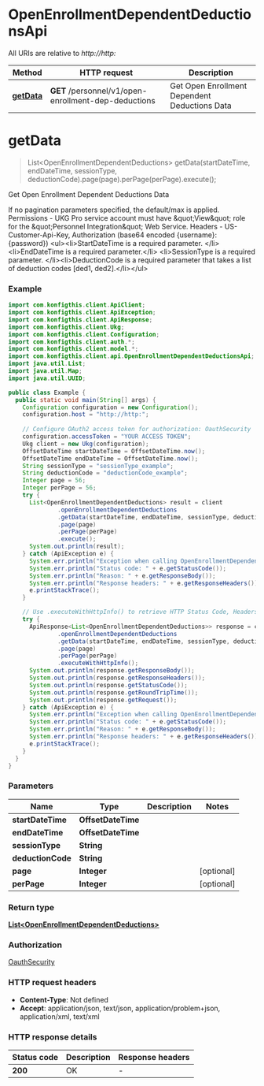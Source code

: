 # OpenEnrollmentDependentDeductionsApi

All URIs are relative to *http://http:*

| Method | HTTP request | Description |
|------------- | ------------- | -------------|
| [**getData**](OpenEnrollmentDependentDeductionsApi.md#getData) | **GET** /personnel/v1/open-enrollment-dep-deductions | Get Open Enrollment Dependent Deductions Data |


<a name="getData"></a>
# **getData**
> List&lt;OpenEnrollmentDependentDeductions&gt; getData(startDateTime, endDateTime, sessionType, deductionCode).page(page).perPage(perPage).execute();

Get Open Enrollment Dependent Deductions Data

If no pagination parameters specified, the default/max is applied. Permissions - UKG Pro service account must have \&quot;View\&quot; role for the \&quot;Personnel Integration\&quot; Web Service. Headers - US-Customer-Api-Key, Authorization (base64 encoded {username}:{password})  &lt;ul&gt;&lt;li&gt;StartDateTime is a required parameter. &lt;/li&gt;&lt;li&gt;EndDateTime is a required parameter.&lt;/li&gt;  &lt;li&gt;SessionType is a required parameter. &lt;/li&gt;&lt;li&gt;DeductionCode is a required parameter that takes a list of deduction codes [ded1, ded2].&lt;/li&gt;&lt;/ul&gt;

### Example
```java
import com.konfigthis.client.ApiClient;
import com.konfigthis.client.ApiException;
import com.konfigthis.client.ApiResponse;
import com.konfigthis.client.Ukg;
import com.konfigthis.client.Configuration;
import com.konfigthis.client.auth.*;
import com.konfigthis.client.model.*;
import com.konfigthis.client.api.OpenEnrollmentDependentDeductionsApi;
import java.util.List;
import java.util.Map;
import java.util.UUID;

public class Example {
  public static void main(String[] args) {
    Configuration configuration = new Configuration();
    configuration.host = "http://http:";
    
    // Configure OAuth2 access token for authorization: OauthSecurity
    configuration.accessToken = "YOUR ACCESS TOKEN";
    Ukg client = new Ukg(configuration);
    OffsetDateTime startDateTime = OffsetDateTime.now();
    OffsetDateTime endDateTime = OffsetDateTime.now();
    String sessionType = "sessionType_example";
    String deductionCode = "deductionCode_example";
    Integer page = 56;
    Integer perPage = 56;
    try {
      List<OpenEnrollmentDependentDeductions> result = client
              .openEnrollmentDependentDeductions
              .getData(startDateTime, endDateTime, sessionType, deductionCode)
              .page(page)
              .perPage(perPage)
              .execute();
      System.out.println(result);
    } catch (ApiException e) {
      System.err.println("Exception when calling OpenEnrollmentDependentDeductionsApi#getData");
      System.err.println("Status code: " + e.getStatusCode());
      System.err.println("Reason: " + e.getResponseBody());
      System.err.println("Response headers: " + e.getResponseHeaders());
      e.printStackTrace();
    }

    // Use .executeWithHttpInfo() to retrieve HTTP Status Code, Headers and Request
    try {
      ApiResponse<List<OpenEnrollmentDependentDeductions>> response = client
              .openEnrollmentDependentDeductions
              .getData(startDateTime, endDateTime, sessionType, deductionCode)
              .page(page)
              .perPage(perPage)
              .executeWithHttpInfo();
      System.out.println(response.getResponseBody());
      System.out.println(response.getResponseHeaders());
      System.out.println(response.getStatusCode());
      System.out.println(response.getRoundTripTime());
      System.out.println(response.getRequest());
    } catch (ApiException e) {
      System.err.println("Exception when calling OpenEnrollmentDependentDeductionsApi#getData");
      System.err.println("Status code: " + e.getStatusCode());
      System.err.println("Reason: " + e.getResponseBody());
      System.err.println("Response headers: " + e.getResponseHeaders());
      e.printStackTrace();
    }
  }
}

```

### Parameters

| Name | Type | Description  | Notes |
|------------- | ------------- | ------------- | -------------|
| **startDateTime** | **OffsetDateTime**|  | |
| **endDateTime** | **OffsetDateTime**|  | |
| **sessionType** | **String**|  | |
| **deductionCode** | **String**|  | |
| **page** | **Integer**|  | [optional] |
| **perPage** | **Integer**|  | [optional] |

### Return type

[**List&lt;OpenEnrollmentDependentDeductions&gt;**](OpenEnrollmentDependentDeductions.md)

### Authorization

[OauthSecurity](../README.md#OauthSecurity)

### HTTP request headers

 - **Content-Type**: Not defined
 - **Accept**: application/json, text/json, application/problem+json, application/xml, text/xml

### HTTP response details
| Status code | Description | Response headers |
|-------------|-------------|------------------|
| **200** | OK |  -  |

